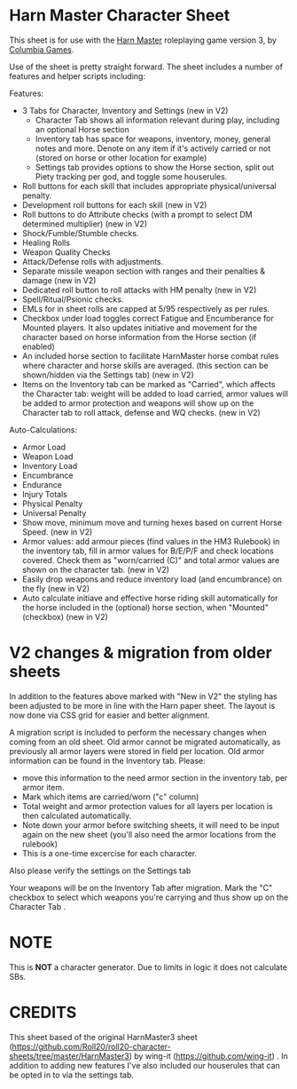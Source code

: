 Harn Master Character Sheet
===========================

This sheet is for use with the [Harn Master](http://columbiagames.com/cgi-bin/query/cfg/zoom.cfg?product_id=4001) roleplaying game version 3, by [Columbia Games](http://columbiagames.com/).

Use of the sheet is pretty straight forward.  The sheet includes a number of features and helper scripts including:


Features:
* 3 Tabs for Character, Inventory and Settings (new in V2)
  * Character Tab shows all information relevant during play, including an optional Horse section 
  * Inventory tab has space for weapons, inventory, money, general notes and more. Denote on any item if it's actively carried or not (stored on horse or other location for example) 
  * Settings tab provides options to show the Horse section, split out Piety tracking per god, and toggle some houserules. 
* Roll buttons for each skill that includes appropriate physical/universal penalty.
* Development roll buttons for each skill (new in V2)
* Roll buttons to do Attribute checks (with a prompt to select DM determined multiplier) (new in V2)
* Shock/Fumble/Stumble checks.
* Healing Rolls
* Weapon Quality Checks
* Attack/Defense rolls with adjustments.
* Separate missile weapon section with ranges and their penalties & damage (new in V2)
* Dedicated roll button to roll attacks with HM penalty (new in V2)
* Spell/Ritual/Psionic checks.
* EMLs for in sheet rolls are capped at 5/95 respectively as per rules.
* Checkbox under load toggles correct Fatigue and Encumberance for Mounted players. It also updates initiative and movement for the character based on horse information from the Horse section (if enabled)
* An included horse section to facilitate HarnMaster horse combat rules where character and horse skills are averaged. (this section can be shown/hidden via the Settings tab) (new in V2)
* Items on the Inventory tab can be marked as "Carried", which affects the Character tab: weight will be added to load carried, armor values will be added to armor protection and weapons will show up on the Character tab to roll attack, defense and WQ checks. (new in V2)


Auto-Calculations:
* Armor Load
* Weapon Load
* Inventory Load
* Encumbrance
* Endurance
* Injury Totals
* Physical Penalty
* Universal Penalty
* Show move, minimum move and turning hexes based on current Horse Speed.  (new in V2)
* Armor values: add armour pieces (find values in the HM3 Rulebook) in the inventory tab, fill in armor values for B/E/P/F and check locations covered. Check them as "worn/carried (C)" and total armor values are shown on the character tab. (new in V2)
* Easily drop weapons and reduce inventory load (and encumbrance) on the fly (new in V2)
* Auto calculate initiave and effective horse riding skill automatically for the horse included in the (optional) horse section, when "Mounted" (checkbox) (new in V2)

V2 changes & migration from older sheets
=======
In addition to the features above marked with "New in V2" the styling has been adjusted to be more in line with the Harn paper sheet. The layout is now done via CSS grid for easier and better alignment. 

A migration script is included to perform the necessary changes when coming from an old sheet. Old armor cannot be migrated automatically, as previously all armor layers were stored in field per location. Old armor information can be found in the Inventory tab. Please:
- move this information to the need armor section in the inventory tab, per armor item. 
- Mark which items are carried/worn ("c" column)
- Total weight and armor protection values for all layers per location is then calculated automatically.
- Note down your armor before switching sheets, it will need to be input again on the new sheet (you'll also need the armor locations from the rulebook)
- This is a one-time excercise for each character.

Also please verify the settings on the Settings tab 

Your weapons will be on the Inventory Tab after migration. Mark the "C" checkbox to select which weapons you're carrying and thus show up on the Character Tab .

NOTE
====

This is **NOT** a character generator.  Due to limits in logic it does not calculate SBs.


CREDITS
===========

This sheet based of the original HarnMaster3 sheet (https://github.com/Roll20/roll20-character-sheets/tree/master/HarnMaster3) by wing-it (https://github.com/wing-it) . In addition to adding new features I've also included our houserules that can be opted in to via the settings tab.



